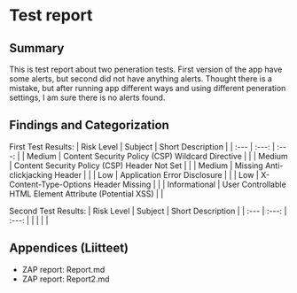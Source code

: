 # Test report

## Summary

This is test report about two peneration tests. First version of the app have some alerts, but second did not have anything alerts. Thought there is a mistake, but after running app different ways and using different peneration settings, I am sure there is no alerts found.

## Findings and Categorization

First Test Results:
| Risk Level | Subject | Short Description |
| :---         |     :---:      |     :---:      |
| Medium | Content Security Policy (CSP) Wildcard Directive |  |
| Medium | Content Security Policy (CSP) Header Not Set |  |
| Medium | Missing Anti-clickjacking Header |  |
| Low | Application Error Disclosure |  |
| Low | X-Content-Type-Options Header Missing |  |
| Informational | User Controllable HTML Element Attribute (Potential XSS) |  |

Second Test Results:
| Risk Level | Subject | Short Description |
| :---         |     :---:      |     :---:      |
|  |  |  |

## Appendices (Liitteet)

- ZAP report: Report.md
- ZAP report: Report2.md
